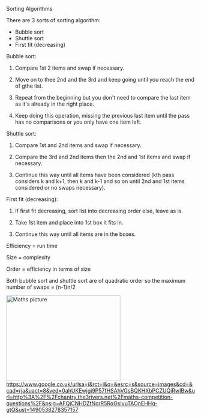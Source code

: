 Sorting Algorithms

There are 3 sorts of sorting algorithm:
 - Bubble sort
 - Shuttle sort
 - First fit (decreasing)
 
Bubble sort:

1) Compare 1st 2 items and swap if necessary.

2) Move on to thee 2nd and the 3rd and keep going until you reach the end of gthe list.

3) Repeat from the beginning but you don't need to compare the last item as it's already in the right place.

4) Keep doing this operation, missing the previous last item until the pass has no comparisons or you only have one item left.

Shuttle sort:

1) Compare 1st and 2nd items and swap if necessary.

2) Compare the 3rd and 2nd items then the 2nd and 1st items and swap if necessary.

3) Continue this way until all items have been considered (kth pass considers k and k+1, then k and k-1 and so on until 2nd and 1st items considered or no swaps necessary).

First fit (decreasing):

1) If first fit decreasing, sort list into decreasing order else, leave as is.

2) Take 1st item and place into 1st box it fits in.

3) Continue this way until all items are in the boxes.

Efficiency = run time

Size = complexity

Order = efficiency in terms of size

Both bubble sort and shuttle sort are of quadratic order so the maximum number of swaps = (n-1)n/2

<img src="https://www.google.co.uk/urlsa=i&rct=j&q=&esrc=s&source=images&cd=&cad=rja&uact=8&ved=0ahUKEwjgj9P57fHSAhVGsBQKHXbPCZUQjRwIBw&url=http%3A%2F%2Fchantry.the3rivers.net%2Fmaths-competition-questions%2F&psig=AFQjCNHDZtNcrR5RqGsIvuTAOnEHHq-gtQ&ust=1490538278357157" alt="Maths picture" style="width:304px;height:228px;"> https://www.google.co.uk/urlsa=i&rct=j&q=&esrc=s&source=images&cd=&cad=rja&uact=8&ved=0ahUKEwjgj9P57fHSAhVGsBQKHXbPCZUQjRwIBw&url=http%3A%2F%2Fchantry.the3rivers.net%2Fmaths-competition-questions%2F&psig=AFQjCNHDZtNcrR5RqGsIvuTAOnEHHq-gtQ&ust=1490538278357157
